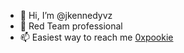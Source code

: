 - 👋 Hi, I’m @jkennedyvz
- 👀 Red Team professional
- 📫 Easiest way to reach me [0xpookie](https://twitter.com/0xpookie)

<!---
jkennedyvz/jkennedyvz is a ✨ special ✨ repository because its `README.md` (this file) appears on your GitHub profile.
You can click the Preview link to take a look at your changes.
--->
